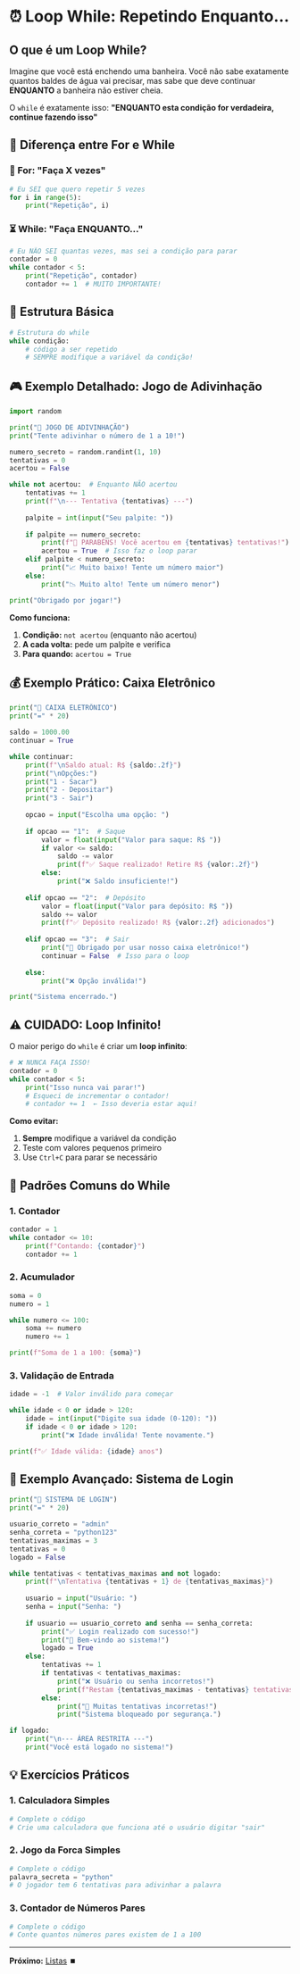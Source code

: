 # ⏰ Loop While: Repetindo Enquanto...

## O que é um Loop While?

Imagine que você está enchendo uma banheira. Você não sabe exatamente quantos baldes de água vai precisar, mas sabe que deve continuar **ENQUANTO** a banheira não estiver cheia.

O `while` é exatamente isso: **"ENQUANTO esta condição for verdadeira, continue fazendo isso"**

## 🎯 Diferença entre For e While

### 🔢 For: "Faça X vezes"
```python
# Eu SEI que quero repetir 5 vezes
for i in range(5):
    print("Repetição", i)
```

### ⏳ While: "Faça ENQUANTO..."
```python
# Eu NÃO SEI quantas vezes, mas sei a condição para parar
contador = 0
while contador < 5:
    print("Repetição", contador)
    contador += 1  # MUITO IMPORTANTE!
```

## 🌟 Estrutura Básica

```python
# Estrutura do while
while condição:
    # código a ser repetido
    # SEMPRE modifique a variável da condição!
```

## 🎮 Exemplo Detalhado: Jogo de Adivinhação

```python
import random

print("🎯 JOGO DE ADIVINHAÇÃO")
print("Tente adivinhar o número de 1 a 10!")

numero_secreto = random.randint(1, 10)
tentativas = 0
acertou = False

while not acertou:  # Enquanto NÃO acertou
    tentativas += 1
    print(f"\n--- Tentativa {tentativas} ---")
    
    palpite = int(input("Seu palpite: "))
    
    if palpite == numero_secreto:
        print(f"🎉 PARABÉNS! Você acertou em {tentativas} tentativas!")
        acertou = True  # Isso faz o loop parar
    elif palpite < numero_secreto:
        print("📈 Muito baixo! Tente um número maior")
    else:
        print("📉 Muito alto! Tente um número menor")

print("Obrigado por jogar!")
```

**Como funciona:**
1. **Condição:** `not acertou` (enquanto não acertou)
2. **A cada volta:** pede um palpite e verifica
3. **Para quando:** `acertou = True`

## 💰 Exemplo Prático: Caixa Eletrônico

```python
print("🏧 CAIXA ELETRÔNICO")
print("=" * 20)

saldo = 1000.00
continuar = True

while continuar:
    print(f"\nSaldo atual: R$ {saldo:.2f}")
    print("\nOpções:")
    print("1 - Sacar")
    print("2 - Depositar") 
    print("3 - Sair")
    
    opcao = input("Escolha uma opção: ")
    
    if opcao == "1":  # Saque
        valor = float(input("Valor para saque: R$ "))
        if valor <= saldo:
            saldo -= valor
            print(f"✅ Saque realizado! Retire R$ {valor:.2f}")
        else:
            print("❌ Saldo insuficiente!")
            
    elif opcao == "2":  # Depósito
        valor = float(input("Valor para depósito: R$ "))
        saldo += valor
        print(f"✅ Depósito realizado! R$ {valor:.2f} adicionados")
        
    elif opcao == "3":  # Sair
        print("👋 Obrigado por usar nosso caixa eletrônico!")
        continuar = False  # Isso para o loop
        
    else:
        print("❌ Opção inválida!")

print("Sistema encerrado.")
```

## ⚠️ CUIDADO: Loop Infinito!

O maior perigo do `while` é criar um **loop infinito**:

```python
# ❌ NUNCA FAÇA ISSO!
contador = 0
while contador < 5:
    print("Isso nunca vai parar!")
    # Esqueci de incrementar o contador!
    # contador += 1  ← Isso deveria estar aqui!
```

**Como evitar:**
1. **Sempre** modifique a variável da condição
2. Teste com valores pequenos primeiro
3. Use `Ctrl+C` para parar se necessário

## 🔄 Padrões Comuns do While

### 1. Contador
```python
contador = 1
while contador <= 10:
    print(f"Contando: {contador}")
    contador += 1
```

### 2. Acumulador
```python
soma = 0
numero = 1

while numero <= 100:
    soma += numero
    numero += 1

print(f"Soma de 1 a 100: {soma}")
```

### 3. Validação de Entrada
```python
idade = -1  # Valor inválido para começar

while idade < 0 or idade > 120:
    idade = int(input("Digite sua idade (0-120): "))
    if idade < 0 or idade > 120:
        print("❌ Idade inválida! Tente novamente.")

print(f"✅ Idade válida: {idade} anos")
```

## 🎯 Exemplo Avançado: Sistema de Login

```python
print("🔐 SISTEMA DE LOGIN")
print("=" * 20)

usuario_correto = "admin"
senha_correta = "python123"
tentativas_maximas = 3
tentativas = 0
logado = False

while tentativas < tentativas_maximas and not logado:
    print(f"\nTentativa {tentativas + 1} de {tentativas_maximas}")
    
    usuario = input("Usuário: ")
    senha = input("Senha: ")
    
    if usuario == usuario_correto and senha == senha_correta:
        print("✅ Login realizado com sucesso!")
        print("🎉 Bem-vindo ao sistema!")
        logado = True
    else:
        tentativas += 1
        if tentativas < tentativas_maximas:
            print("❌ Usuário ou senha incorretos!")
            print(f"Restam {tentativas_maximas - tentativas} tentativas")
        else:
            print("🚫 Muitas tentativas incorretas!")
            print("Sistema bloqueado por segurança.")

if logado:
    print("\n--- ÁREA RESTRITA ---")
    print("Você está logado no sistema!")
```

## 💡 Exercícios Práticos

### 1. Calculadora Simples
```python
# Complete o código
# Crie uma calculadora que funciona até o usuário digitar "sair"
```

### 2. Jogo da Forca Simples
```python
# Complete o código
palavra_secreta = "python"
# O jogador tem 6 tentativas para adivinhar a palavra
```

### 3. Contador de Números Pares
```python
# Complete o código
# Conte quantos números pares existem de 1 a 100
```

---
**Próximo:** [Listas](../3-ESTRUTURAS-DADOS/1-Introducao-Listas.md) ⏹️
